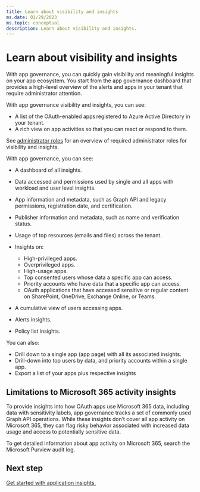 ```yaml
---
title: Learn about visibility and insights
ms.date: 01/29/2023
ms.topic: conceptual
description: Learn about visibility and insights.
---
```


# Learn about visibility and insights

With app governance, you can quickly gain visibility and meaningful insights on your app ecosystem. You start from the app governance dashboard that provides a high-level overview of the alerts and apps in your tenant that require administrator attention.

With app governance visibility and insights, you can see:

- A list of the OAuth-enabled apps registered to Azure Active Directory in your tenant.
- A rich view on app activities so that you can react or respond to them.

See [administrator roles](app-governance-get-started.md#roles) for an overview of required administrator roles for visibility and insights.

With app governance, you can see:

- A dashboard of all insights.
- Data accessed and permissions used by single and all apps with workload and user level insights.
- App information and metadata, such as Graph API and legacy permissions, registration date, and certification.
- Publisher information and metadata, such as name and verification status.
- Usage of top resources (emails and files) across the tenant.
- Insights on:

  - High-privileged apps.
  - Overprivileged apps.
  - High-usage apps.
  - Top consented users whose data a specific app can access.
  - Priority accounts who have data that a specific app can access.
  - OAuth applications that have accessed sensitive or regular content on SharePoint, OneDrive, Exchange Online, or Teams.

- A cumulative view of users accessing apps.
- Alerts insights.
- Policy list insights.


You can also:

- Drill down to a single app (app page) with all its associated insights.
- Drill-down into top users by data, and priority accounts within a single app.
- Export a list of your apps plus respective insights

## Limitations to Microsoft 365 activity insights

To provide insights into how OAuth apps use Microsoft 365 data, including data with sensitivity labels, app governance tracks a set of commonly used Graph API operations. While these insights don’t cover all app activity on Microsoft 365, they can flag risky behavior associated with increased data usage and access to potentially sensitive data.

To get detailed information about app activity on Microsoft 365, search the Microsoft Purview audit log.

## Next step

[Get started with application insights.](app-governance-visibility-insights-get-started.md)
